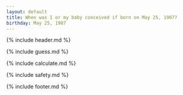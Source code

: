 ```yaml
---
layout: default
title: When was I or my baby conceived if born on May 25, 1907?
birthday: May 25, 1907
---
```


{% include header.md %}

{% include guess.md %}

{% include calculate.md %}

{% include safety.md %}

{% include footer.md %}




